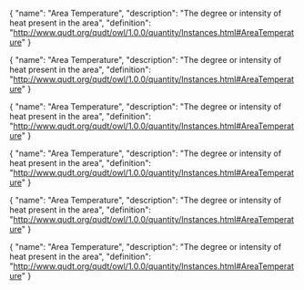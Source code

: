 {
  "name": "Area Temperature",
  "description": "The degree or intensity of heat present in the area",
  "definition": "http://www.qudt.org/qudt/owl/1.0.0/quantity/Instances.html#AreaTemperature"
}

{
  "name": "Area Temperature",
  "description": "The degree or intensity of heat present in the area",
  "definition": "http://www.qudt.org/qudt/owl/1.0.0/quantity/Instances.html#AreaTemperature"
}

{
  "name": "Area Temperature",
  "description": "The degree or intensity of heat present in the area",
  "definition": "http://www.qudt.org/qudt/owl/1.0.0/quantity/Instances.html#AreaTemperature"
}

{
  "name": "Area Temperature",
  "description": "The degree or intensity of heat present in the area",
  "definition": "http://www.qudt.org/qudt/owl/1.0.0/quantity/Instances.html#AreaTemperature"
}

{
  "name": "Area Temperature",
  "description": "The degree or intensity of heat present in the area",
  "definition": "http://www.qudt.org/qudt/owl/1.0.0/quantity/Instances.html#AreaTemperature"
}

{
  "name": "Area Temperature",
  "description": "The degree or intensity of heat present in the area",
  "definition": "http://www.qudt.org/qudt/owl/1.0.0/quantity/Instances.html#AreaTemperature"
}

